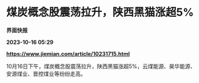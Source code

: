 # 煤炭概念股震荡拉升，陕西黑猫涨超5%
**界面快报**

**2023-10-16 05:29**

**https://www.jiemian.com/article/10231715.html**

10月16日下午，煤炭概念股震荡拉升，陕西黑猫涨超5%，云煤能源、昊华能源、安源煤业、晋控煤业等纷纷走高。